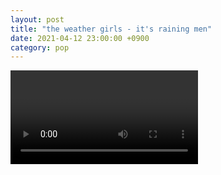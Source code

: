```yaml
---
layout: post
title: "the weather girls - it's raining men"
date: 2021-04-12 23:00:00 +0900
category: pop
---
```


<div class="video-container">
    <video id="player" class="video-js vjs-default-skin vjs-big-play-centered" data-json="/public/json/pop/the weather girls - it's raining men.json"></video>
</div>

```
```